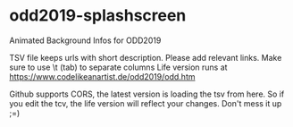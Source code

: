 # odd2019-splashscreen
Animated Background Infos for ODD2019

TSV file keeps urls with short description. Please add relevant links. Make sure to use \t (tab) to separate columns
Life version runs at https://www.codelikeanartist.de/odd2019/odd.htm 

Github supports CORS, the latest version is loading the tsv from here. So if you edit the tcv, the life version will reflect your changes. Don't mess it up ;=)

